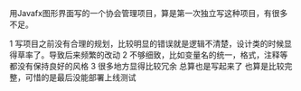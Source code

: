 用Javafx图形界面写的一个协会管理项目，算是第一次独立写这种项目，有很多不足。

1 写项目之前没有合理的规划，比较明显的错误就是逻辑不清楚，设计类的时候显得草率了。导致后来频繁的改动
2 不够细致，比如变量名的统一，格式，注释等都没有保持良好的风格
3 很多地方显得比较冗余
总算也是写起来了 也算是比较完整，可惜的是最后没能部署上线测试
